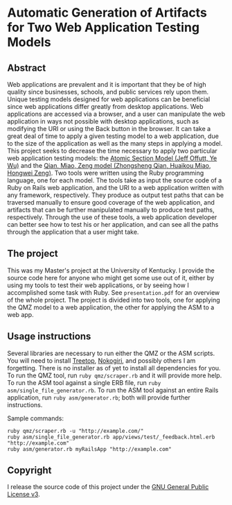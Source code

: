 Automatic Generation of Artifacts for Two Web Application Testing Models
=============

Abstract
-------

Web applications are prevalent and it is important that they be of high quality since businesses, schools, and public services rely upon them.  Unique testing models designed for web applications can be beneficial since web applications differ greatly from desktop applications.  Web applications are accessed via a browser, and a user can manipulate the web application in ways not possible with desktop applications, such as modifying the URI or using the Back button in the browser.  It can take a great deal of time to apply a given testing model to a web application, due to the size of the application as well as the many steps in applying a model.  This project seeks to decrease the time necessary to apply two particular web application testing models:  the [Atomic Section Model (Jeff Offutt, Ye Wu)](http://citeseerx.ist.psu.edu/viewdoc/summary?doi=10.1.1.150.1262) and the [Qian, Miao, Zeng model (Zhongsheng Qian, Huaikou Miao, Hongwei Zeng)](http://www.mendeley.com/research/practical-web-testing-model-web-application-testing-7/).  Two tools were written using the Ruby programming language, one for each model.  The tools take as input the source code of a Ruby on Rails web application, and the URI to a web application written with any framework, respectively.  They produce as output test paths that can be traversed manually to ensure good coverage of the web application, and artifacts that can be further manipulated manually to produce test paths, respectively.  Through the use of these tools, a web application developer can better see how to test his or her application, and can see all the paths through the application that a user might take.

The project
----------

This was my Master's project at the University of Kentucky.  I provide the source code here for anyone who might get some use out of it, either by using my tools to test their web applications, or by seeing how I accomplished some task with Ruby.  See `presentation.pdf` for an overview of the whole project.  The project is divided into two tools, one for applying the QMZ model to a web application, the other for applying the ASM to a web app.

Usage instructions
-----------

Several libraries are necessary to run either the QMZ or the ASM scripts.  You will need to install [Treetop](http://treetop.rubyforge.org/), [Nokogiri](http://nokogiri.org/), and possibly others I am forgetting.  There is no installer as of yet to install all dependencies for you.  To run the QMZ tool, run `ruby qmz/scraper.rb` and it will provide more help.  To run the ASM tool against a single ERB file, run `ruby asm/single_file_generator.rb`.  To run the ASM tool against an entire Rails application, run `ruby asm/generator.rb`; both will provide further instructions.

Sample commands:

    ruby qmz/scraper.rb -u "http://example.com/"
    ruby asm/single_file_generator.rb app/views/test/_feedback.html.erb "http://example.com"
    ruby asm/generator.rb myRailsApp "http://example.com"

Copyright
---------

I release the source code of this project under the [GNU General Public License v3](http://www.gnu.org/licenses/gpl-3.0.html).

